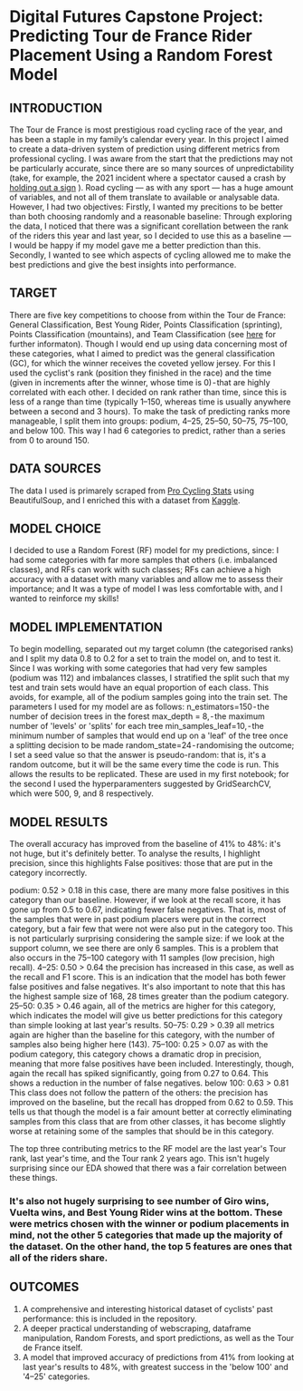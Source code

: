 # Digital Futures Capstone Project: Predicting Tour de France Rider Placement Using a Random Forest Model

## INTRODUCTION
The Tour de France is most prestigious road cycling race of the year, and has been a staple in my family’s calendar every year. In this project I aimed to create a data-driven system of prediction using different metrics from professional cycling. 
I was aware from the start that the predictions may not be particularly accurate, since there are so many sources of unpredictability (take, for example, the 2021 incident where a spectator caused a crash by <a href="https://www.bbc.co.uk/news/world-europe-59582145" target="_blank">holding out a sign</a> ). Road cycling — as with any sport — has a huge amount of variables, and not all of them translate to available or analysable data. However, I had two objectives: 
Firstly, I wanted my precitions to be better than both choosing randomly and a reasonable baseline: Through exploring the data, I noticed that there was a significant corellation between the rank of the riders this year and last year, so I decided to use this as a baseline — I would be happy if my model gave me a better prediction than this.  
Secondly, I wanted to see which aspects of cycling allowed me to make the best predictions and give the best insights into performance.


## TARGET
There are five key competitions to choose from within the Tour de France: General Classification, Best Young Rider, Points Classification (sprinting), Points Classification (mountains), and Team Classification (see <a href="https://www.cyclingweekly.com/news/racing/tour-de-france/tour-de-france-the-jerseys-59552" target="_blank">here</a> for further informaton). Though I would end up using data concerning most of these categories, what I aimed to predict was the general classification (GC), for which the winner receives the coveted yellow jersey.
For this I used the cyclist's rank (position they finished in the race) and the time (given in increments after the winner, whose time is 0) - that are highly correlated with each other. I decided on rank rather than time, since this is less of a range than time (typically 1–150, whereas time is usually anywhere between a second and 3 hours). To make the task of predicting ranks more manageable, I split them into groups: podium, 4–25, 25–50, 50–75, 75–100, and below 100. This way I had 6 categories to predict, rather than a series from 0 to around 150.

## DATA SOURCES
The data I used is primarely scraped from <a href="https://www.procyclingstats.com/" target="_blank">Pro Cycling Stats</a> using BeautifulSoup, and I enriched this with a dataset from <a href="https://www.kaggle.com/jaminliu/a-brief-tour-of-tour-de-france-in-numbers/data" target="_blank">Kaggle</a>. 

## MODEL CHOICE
I decided to use a Random Forest (RF) model for my predictions, since:
I had some categories with far more samples that others (i.e. imbalanced classes), and RFs can work with such classes;
RFs can achieve a high accuracy with a dataset with many variables and allow me to assess their importance; and
It was a type of model I was less comfortable with, and I wanted to reinforce my skills!

## MODEL IMPLEMENTATION 
To begin modelling, separated out my target column (the categorised ranks) and I split my data 0.8 to 0.2 for a set to train the model on, and to test it. Since I was working with some categories that had very few samples (podium was 112) and imbalances classes, I stratified the split such that my test and train sets would have an equal proportion of each class. This avoids, for example, all of the podium samples going into the train set.
The parameters I used for my model are as follows:
n_estimators=150 - the number of decision trees in the forest
max_depth = 8, - the maximum number of 'levels' or 'splits' for each tree
min_samples_leaf=10, - the minimum number of samples that would end up on a 'leaf' of the tree once a splitting decision to be made
random_state=24 - randomising the outcome; I set a seed value so that the answer is pseudo-random: that is, it's a random outcome, but it will be the same every time the code is run. This allows the results to be replicated.
These are used in my first notebook; for the second I used the hyperparamenters suggested by GridSearchCV, which were 500, 9, and 8 respectively. 

## MODEL RESULTS 
The overall accuracy has improved from the baseline of 41% to 48%: it's not huge, but it's definitely better.
To analyse the results, I highlight precision, since this highlights False positives: those that are put in the category incorrectly.

podium: 0.52 > 0.18 in this case, there are many more false positives in this category than our baseline. However, if we look at the recall score, it has gone up from 0.5 to 0.67, indicating fewer false negatives. That is, most of the samples that were in past podium placers were put in the correct category, but a fair few that were not were also put in the category too. This is not particularly surprising considering the sample size: if we look at the support column, we see there are only 6 samples. This is a problem that also occurs in the 75–100 category with 11 samples (low precision, high recall).
4–25: 0.50 > 0.64 the precision has increased in this case, as well as the recall and F1 score. This is an indication that the model has both fewer false positives and false negatives. It's also important to note that this has the highest sample size of 168, 28 times greater than the podium category.
25–50: 0.35 > 0.46 again, all of the metrics are higher for this category, which indicates the model will give us better predictions for this category than simple looking at last year's results.
50–75: 0.29 > 0.39 all metrics again are higher than the baseline for this category, with the number of samples also being higher here (143).
75–100: 0.25 > 0.07 as with the podium category, this category chows a dramatic drop in precision, meaning that more false positives have been included. Interestingly, though, again the recall has spiked significantly, going from 0.27 to 0.64. This shows a reduction in the number of false negatives.
below 100: 0.63 > 0.81 This class does not follow the pattern of the others: the precision has improved on the baseline, but the recall has dropped from 0.62 to 0.59. This tells us that though the model is a fair amount better at correctly eliminating samples from this class that are from other classes, it has become slightly worse at retaining some of the samples that should be in this category.

The top three contributing metrics to the RF model are the last year's Tour rank, last year's time, and the Tour rank 2 years ago. This isn't hugely surprising since our EDA showed that there was a fair correlation between these things.
### It's also not hugely surprising to see number of Giro wins, Vuelta wins, and Best Young Rider wins at the bottom. These were metrics chosen with the winner or podium placements in mind, not the other 5 categories that made up the majority of the dataset. On the other hand, the top 5 features are ones that all of the riders share.

## OUTCOMES
1. A comprehensive and interesting historical dataset of cyclists' past performance: this is included in the repository.
2. A deeper practical understanding of webscraping, dataframe manipulation, Random Forests, and sport predictions, as well as the Tour de France itself.
3. A model that improved accuracy of predictions from 41% from looking at last year's results to 48%, with greatest success in the 'below 100' and '4–25' categories.
